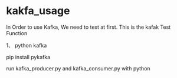 # kakfa_usage

In Order to use Kafka, We need to test at first. This is the kafak Test Function


1、 python kafka

pip install pykafka

run kafka_producer.py and kafka_consumer.py with python
